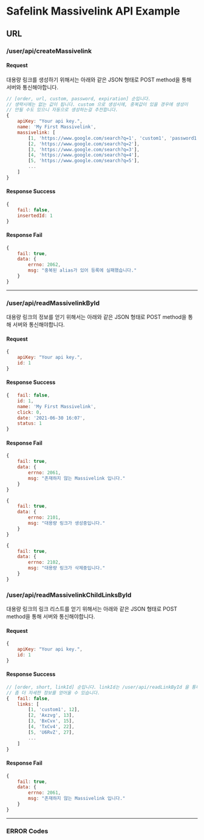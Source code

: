 # Safelink Massivelink API Example

## URL

### /user/api/createMassivelink
#### Request
대용량 링크를 생성하기 위해서는 아래와 같은 JSON 형태로 POST method을 통해 서버와 통신해야합니다.
```javascript
// [order, url, custom, password, expiration] 순입니다.
// 생략시에는 없는 값이 됩니다. custom 으로 생성시에, 중복값이 있을 경우에 생성이
// 안될 수도 있으니 자동으로 생성하는걸 추천합니다.
{	
	apiKey: "Your api key.",
	name: 'My First Massivelink',
	massivelink: [
		[1, 'https://www.google.com/search?q=1', 'custom1', 'password1', '2021-12-31 00:00:00'],
		[2, 'https://www.google.com/search?q=2'],
		[3, 'https://www.google.com/search?q=3'],
		[4, 'https://www.google.com/search?q=4'],
		[5, 'https://www.google.com/search?q=5'],
		...
	]
}
```
#### Response Success
```javascript
{ 
	fail: false,
	insertedId: 1
}
```
#### Response Fail
```javascript
{
	fail: true,
	data: {
		errno: 2062,
		msg: "중복된 alias가 있어 등록에 실패했습니다."
	}
}
```

---

### /user/api/readMassivelinkById
대용량 링크의 정보를 얻기 위해서는 아래와 같은 JSON 형태로 POST method을 통해 서버와 통신해야합니다.
#### Request
```javascript
{	
	apiKey: "Your api key.",
	id: 1
}
```
#### Response Success
```javascript
{	fail: false,
	id: 1,
	name: 'My First Massivelink',
	click: 0,
	date: '2021-06-30 16:07',
	status: 1
}
```
#### Response Fail
```javascript
{
	fail: true,
	data: {
		errno: 2061,
		msg: "존재하지 않는 Massivelink 입니다."
	}
}

{
	fail: true,
	data: {
		errno: 2101,
		msg: "대용량 링크가 생성중입니다."
	}
}

{
	fail: true,
	data: {
		errno: 2102,
		msg: "대용량 링크가 삭제중입니다."
	}
}
```

### /user/api/readMassivelinkChildLinksById
대용량 링크의 링크 리스트를 얻기 위해서는 아래와 같은 JSON 형태로 POST method을 통해 서버와 통신해야합니다.
#### Request
```javascript
{	
	apiKey: "Your api key.",
	id: 1
}
```
#### Response Success
```javascript
// [order, short, linkId] 순입니다. linkId는 /user/api/readLinkById 을 통해서 
// 좀 더 자세한 정보를 얻어올 수 있습니다.
{	fail: false,
	links: [
		[1, 'custom1', 12],
		[2, 'Axzvg', 13],
		[3, 'BxCvx', 15],
		[4, 'TxCv4', 22],
		[5, 'U6RvZ', 27],
		...
	]
}
```
#### Response Fail
```javascript
{
	fail: true,
	data: {
		errno: 2061,
		msg: "존재하지 않는 Massivelink 입니다."
	}
}
```

---

### ERROR Codes
